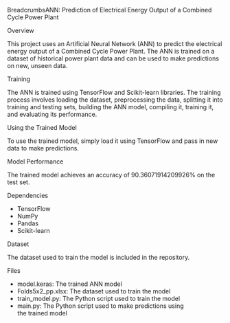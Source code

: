 BreadcrumbsANN: Prediction of Electrical Energy Output of a Combined Cycle Power Plant

Overview

This project uses an Artificial Neural Network (ANN) to predict the electrical energy output of a Combined Cycle Power Plant. The ANN is trained on a dataset of historical power plant data and can be used to make predictions on new, unseen data.

Training

The ANN is trained using TensorFlow and Scikit-learn libraries. The training process involves loading the dataset, preprocessing the data, splitting it into training and testing sets, building the ANN model, compiling it, training it, and evaluating its performance.

Using the Trained Model

To use the trained model, simply load it using TensorFlow and pass in new data to make predictions.

Model Performance

The trained model achieves an accuracy of 90.36071914209926% on the test set.

Dependencies

- TensorFlow
- NumPy
- Pandas
- Scikit-learn

Dataset

The dataset used to train the model is included in the repository.

Files

- model.keras: The trained ANN model
- Folds5x2_pp.xlsx: The dataset used to train the model
- train_model.py: The Python script used to train the model
- main.py: The Python script used to make predictions using the trained model
